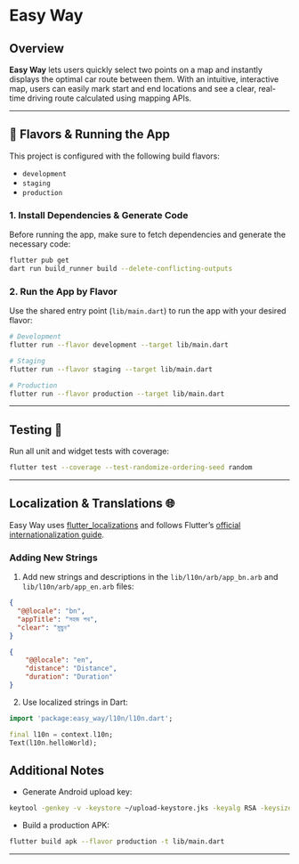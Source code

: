 
# Easy Way

## Overview

**Easy Way** lets users quickly select two points on a map and instantly displays the optimal car route between them. With an intuitive, interactive map, users can easily mark start and end locations and see a clear, real-time driving route calculated using mapping APIs.

---

## 🔧 Flavors & Running the App

This project is configured with the following build flavors:

* `development`
* `staging`
* `production`

### 1. Install Dependencies & Generate Code

Before running the app, make sure to fetch dependencies and generate the necessary code:

```bash
flutter pub get
dart run build_runner build --delete-conflicting-outputs
```

### 2. Run the App by Flavor

Use the shared entry point (`lib/main.dart`) to run the app with your desired flavor:

```bash
# Development
flutter run --flavor development --target lib/main.dart

# Staging
flutter run --flavor staging --target lib/main.dart

# Production
flutter run --flavor production --target lib/main.dart
```

---

## Testing 🧪

Run all unit and widget tests with coverage:

```bash
flutter test --coverage --test-randomize-ordering-seed random
```

---

## Localization & Translations 🌐

Easy Way uses [flutter\_localizations][flutter_localizations_link] and follows Flutter’s [official internationalization guide][internationalization_link].

### Adding New Strings

1. Add new strings and descriptions in the `lib/l10n/arb/app_bn.arb` and `lib/l10n/arb/app_en.arb` files:

```json
{
  "@@locale": "bn",
  "appTitle": "সহজ পথ",
  "clear": "মুছুন"
}
```
```json 
{
    "@@locale": "en",
    "distance": "Distance",
    "duration": "Duration"
}
```

2. Use localized strings in Dart:

```dart
import 'package:easy_way/l10n/l10n.dart';

final l10n = context.l10n;
Text(l10n.helloWorld);
```

## Additional Notes

* Generate Android upload key:

```bash
keytool -genkey -v -keystore ~/upload-keystore.jks -keyalg RSA -keysize 2048 -validity 10000 -alias upload
```

* Build a production APK:

```bash
flutter build apk --flavor production -t lib/main.dart
```

---


[flutter_localizations_link]: https://api.flutter.dev/flutter/flutter_localizations/flutter_localizations-library.html
[internationalization_link]: https://flutter.dev/docs/development/accessibility-and-localization/internationalization


